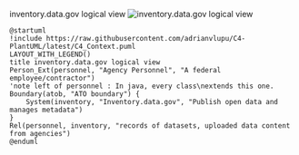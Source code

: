 inventory.data.gov logical view
![inventory.data.gov logical view](http://www.plantuml.com/plantuml/png/PP5HYnCn58NVvrTS-s8BTUR5fttQTIrQg6xHBY88vJOvdObaReRaPhQ3-D-TuBeKp5CuENmvvzxRf1mrzxvwvSJuR46Twf1kcYRoKzqwxV8f9qGJH25Qcz0tRADZ6NqUSdF_zitUi-ZZfrtZMP5qbextnNtHUYZatTttXyV3yTlsyF6ustpOV7w_N5Ngr8ESZ10DSQejAzTj6Cc7rXdsD3eyLNl45EIukUXoGBaA_9eMTot4JBJ_9osAHcTOHFQ4Vl1X0fgIERAP-OjLzLg2WZpEIk5CBpIweQtGJnvvJHWH9pAUK_eXk2Z49jBE9Gg2kdeNibYEqv8rdCgFXmSwFMkB5VsgQ3vVfwJebo_5Pj_slv8bxpwVl4iTXG52vO5OBFKit29H3-KYpi5_Lr_Wh-jVioDCY3QLIiMUe6bDUUxF5lOlzdbpT8wX9owJSqWpznPYoth-0000)
```plantuml
@startuml
!include https://raw.githubusercontent.com/adrianvlupu/C4-PlantUML/latest/C4_Context.puml
LAYOUT_WITH_LEGEND()
title inventory.data.gov logical view
Person_Ext(personnel, "Agency Personnel", "A federal employee/contractor")
'note left of personnel : In java, every class\nextends this one.
Boundary(atob, "ATO boundary") {
    System(inventory, "Inventory.data.gov", "Publish open data and manages metadata")
}
Rel(personnel, inventory, "records of datasets, uploaded data content from agencies")
@enduml
```
